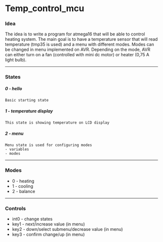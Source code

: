 # Temp_control_mcu

### Idea

The idea is to write a program for atmega16 that will be able to control heating system. The main goal is to have a temperature sensor that will read temperature (tmp35 is used) and a menu with different modes. Modes can be changed in menu implemented on AVR. Depending on the mode, AVR can either turn on a fan (controlled with mini dc motor) or heater (0,75 A light bulb).

---

### States

##### 0 - hello
	Basic starting state
	
##### 1 - temperature display
	This state is showing temperature on LCD display
	
##### 2 - menu
	Menu state is used for configuring modes
	- variables
	- modes

---	

### Modes
- 0 - heating
- 1 - cooling
- 2 - balance

---

### Controls

- int0 - change states
- key1 - next/increase value (in menu)
- key2 - down/select submenu/decrease value (in menu)
- key3 - confirm change/up (in menu)




